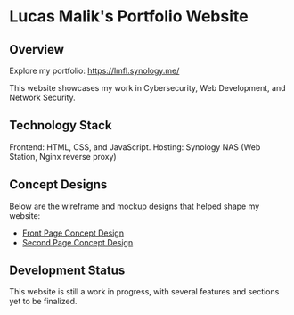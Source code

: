 # Lucas Malik's Portfolio Website 

## Overview
Explore my portfolio: https://lmfl.synology.me/

This website showcases my work in Cybersecurity, Web Development, and Network Security.

## Technology Stack
Frontend: HTML, CSS, and JavaScript.
Hosting:  Synology NAS (Web Station, Nginx reverse proxy)

## Concept Designs
Below are the wireframe and mockup designs that helped shape my website:

- [Front Page Concept Design](https://github.com/EXL-1/Portfolio-Website/blob/main/Concept%20Designs/Front%20Page%20Website%20Concept%20Design.pdf)
- [Second Page Concept Design](https://github.com/EXL-1/Portfolio-Website/blob/main/Concept%20Designs/Second%20Page%20Website%20Concept%20Design.pdf)

## Development Status
This website is still a work in progress, with several features and sections yet to be finalized.



